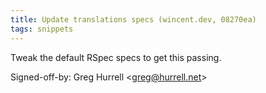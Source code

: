 ```yaml
---
title: Update translations specs (wincent.dev, 08270ea)
tags: snippets
---
```


Tweak the default RSpec specs to get this passing.

Signed-off-by: Greg Hurrell &lt;greg@hurrell.net&gt;
